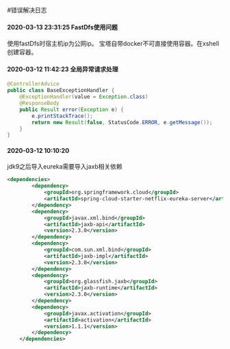 #错误解决日志

#### 2020-03-13 23:31:25  FastDfs使用问题
使用fastDfs时宿主机ip为公网ip。
宝塔自带docker不可直接使用容器。在xshell创建容器。

#### 2020-03-12 11:42:23 全局异常请求处理
```java
@ControllerAdvice
public class BaseExceptionHandler {
    @ExceptionHandler(value = Exception.class)
    @ResponseBody
    public Result error(Exception e) {
        e.printStackTrace();
        return new Result(false, StatusCode.ERROR, e.getMessage());
    }
}
```

#### 2020-03-12 10:10:20
jdk9之后导入eureka需要导入jaxb相关依赖
```xml
<dependencies>
        <dependency>
            <groupId>org.springframework.cloud</groupId>
            <artifactId>spring-cloud-starter-netflix-eureka-server</artifactId>
        </dependency>
        <dependency>
            <groupId>javax.xml.bind</groupId>
            <artifactId>jaxb-api</artifactId>
            <version>2.3.0</version>
        </dependency>
        <dependency>
            <groupId>com.sun.xml.bind</groupId>
            <artifactId>jaxb-impl</artifactId>
            <version>2.3.0</version>
        </dependency>
        <dependency>
            <groupId>org.glassfish.jaxb</groupId>
            <artifactId>jaxb-runtime</artifactId>
            <version>2.3.0</version>
        </dependency>
        <dependency>
            <groupId>javax.activation</groupId>
            <artifactId>activation</artifactId>
            <version>1.1.1</version>
        </dependency>
    </dependencies>
```